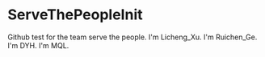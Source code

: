 # ServeThePeopleInit
Github test for the team serve the people.
I'm Licheng_Xu.
I'm Ruichen_Ge.
I'm DYH.
I'm MQL.